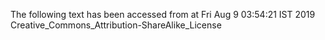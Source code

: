 The following text has been accessed from at Fri Aug 9 03:54:21 IST 2019
Creative_Commons_Attribution-ShareAlike_License
